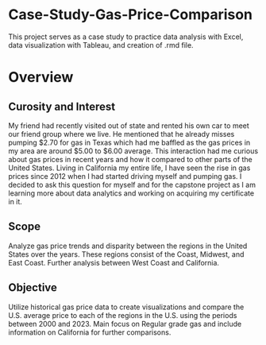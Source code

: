 # Case-Study-Gas-Price-Comparison
This project serves as a case study to practice data analysis with Excel, data visualization with Tableau, and creation of .rmd file.
# Overview

## Curosity and Interest

My friend had recently visited out of state and rented his own car to meet our friend group where we live. He mentioned that he already misses pumping $2.70 for gas in Texas which had me baffled as the gas prices in my area are around $5.00 to $6.00 average. This interaction had me curious about gas prices in recent years and how it compared to other parts of the United States. Living in California my entire life, I have seen the rise in gas prices since 2012 when I had started driving myself and pumping gas. I decided to ask this question for myself and for the capstone project as I am learning more about data analytics and working on acquiring my certificate in it. 

## Scope

Analyze gas price trends and disparity between the regions in the United States over the years. These regions consist of the  Coast, Midwest, and East Coast. Further analysis between West Coast and California.

## Objective

Utilize historical gas price data to create visualizations and compare the U.S. average price to each of the regions in the U.S. using the periods between 2000 and 2023. Main focus on Regular grade gas and include information on California for further comparisons.
